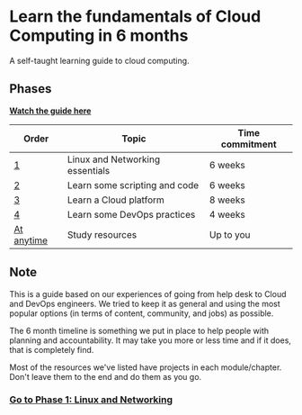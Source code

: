 # Learn the fundamentals of Cloud Computing in 6 months

A self-taught learning guide to cloud computing.

## Phases

**[Watch the guide here](https://youtu.be/ts9vNsrJypE)**

| Order | Topic                           | Time commitment |
|-------|---------------------------------|-------------------|
| [1](phase1/README.md)     | Linux and Networking essentials | 6 weeks           |
| [2](phase2/README.md)     | Learn some scripting and code | 6 weeks           |
| [3](phase3/README.md)    | Learn a Cloud platform| 8 weeks           |
| [4](phase4/README.md)     | Learn some DevOps practices         | 4 weeks           |
| [At anytime](resources/readme.md)     | Study resources         | Up to you        |

## Note

This is a guide based on our experiences of going from help desk to Cloud and DevOps engineers. We tried to keep it as general and using the most popular options (in terms of content, community, and jobs) as possible.

The 6 month timeline is something we put in place to help people with planning and accountability. It may take you more or less time and if it does, that is completely find.

Most of the resources we've listed have projects in each module/chapter. Don't leave them to the end and do them as you go.

### [Go to Phase 1: Linux and Networking](phase1/README.md)
